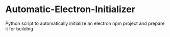 # Automatic-Electron-Initializer
Python script to automatically initialize an electron npm project and prepare it for building
